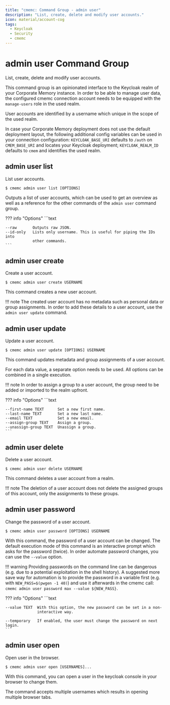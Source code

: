 ```yaml
---
title: "cmemc: Command Group - admin user"
description: "List, create, delete and modify user accounts."
icon: material/account-cog
tags:
  - Keycloak
  - Security
  - cmemc
---
```

# admin user Command Group
<!-- This file was generated - DO NOT CHANGE IT MANUALLY -->

List, create, delete and modify user accounts.

This command group is an opinionated interface to the Keycloak realm of your Corporate Memory instance. In order to be able to manage user data, the configured cmemc connection account needs to be equipped with the `manage-users` role in the used realm.

User accounts are identified by a username which unique in the scope of the used realm.

In case your Corporate Memory deployment does not use the default deployment layout, the following additional config variables can be used in your connection configuration: ``KEYCLOAK_BASE_URI`` defaults to `/auth` on ``CMEM_BASE_URI`` and locates your Keycloak deployment; ``KEYCLOAK_REALM_ID`` defaults to `cmem` and identifies the used realm.


## admin user list

List user accounts.

```shell-session title="Usage"
$ cmemc admin user list [OPTIONS]
```




Outputs a list of user accounts, which can be used to get an overview as well as a reference for the other commands of the `admin user` command group.



??? info "Options"
    ```text

    --raw       Outputs raw JSON.
    --id-only   Lists only username. This is useful for piping the IDs into
                other commands.
    ```

## admin user create

Create a user account.

```shell-session title="Usage"
$ cmemc admin user create USERNAME
```




This command creates a new user account.

!!! note
    The created user account has no metadata such as personal data or group assignments. In order to add these details to a user account, use the `admin user update` command.




## admin user update

Update a user account.

```shell-session title="Usage"
$ cmemc admin user update [OPTIONS] USERNAME
```




This command updates metadata and group assignments of a user account.

For each data value, a separate option needs to be used. All options can be combined in a single execution.

!!! note
    In order to assign a group to a user account, the group need to be added or imported to the realm upfront.




??? info "Options"
    ```text

    --first-name TEXT      Set a new first name.
    --last-name TEXT       Set a new last name.
    --email TEXT           Set a new email.
    --assign-group TEXT    Assign a group.
    --unassign-group TEXT  Unassign a group.
    ```

## admin user delete

Delete a user account.

```shell-session title="Usage"
$ cmemc admin user delete USERNAME
```




This command deletes a user account from a realm.

!!! note
    The deletion of a user account does not delete the assigned groups of this account, only the assignments to these groups.




## admin user password

Change the password of a user account.

```shell-session title="Usage"
$ cmemc admin user password [OPTIONS] USERNAME
```




With this command, the password of a user account can be changed. The default execution mode of this command is an interactive prompt which asks for the password (twice). In order automate password changes, you can use the ``--value`` option.

!!! warning
    Providing passwords on the command line can be dangerous (e.g. due to a potential exploitation in the shell history). A suggested more save way for automation is to provide the password in a variable first (e.g. with `NEW_PASS=$(pwgen -1 40)`) and use it afterwards in the cmemc call: `cmemc admin user password max --value ${NEW_PASS}`.




??? info "Options"
    ```text

    --value TEXT  With this option, the new password can be set in a non-
                  interactive way.
  
    --temporary   If enabled, the user must change the password on next login.
    ```

## admin user open

Open user in the browser.

```shell-session title="Usage"
$ cmemc admin user open [USERNAMES]...
```




With this command, you can open a user in the keycloak console in your browser to change them.

The command accepts multiple usernames which results in opening multiple browser tabs.




